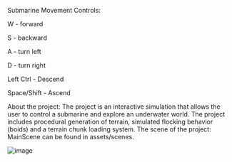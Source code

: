 Submarine Movement Controls:

W - forward

S - backward

A - turn left

D - turn right

Left Ctrl - Descend

Space/Shift - Ascend

About the project:
The project is an interactive simulation that allows the user to control a submarine
and explore an underwater world. The project includes procedural generation of
terrain, simulated flocking behavior (boids) and a terrain chunk loading system.
The scene of the project: MainScene can be found in assets/scenes.

![image](https://github.com/haldorj/Game-Engine-Architecture/assets/89477584/eef21fa9-ac06-4fab-8a26-6b8f434c0c96)
